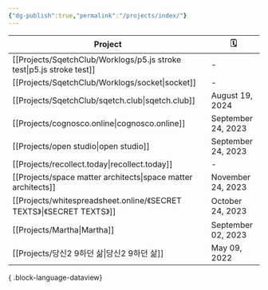 ```yaml
---
{"dg-publish":true,"permalink":"/projects/index/"}
---
```



| Project                                                                  | 🗓️                |
| ------------------------------------------------------------------------ | ------------------ |
| [[Projects/SqetchClub/Worklogs/p5.js stroke test\|p5.js stroke test]] | \-                 |
| [[Projects/SqetchClub/Worklogs/socket\|socket]]                       | \-                 |
| [[Projects/SqetchClub/sqetch.club\|sqetch.club]]                      | August 19, 2024    |
| [[Projects/cognosco.online\|cognosco.online]]                         | September 24, 2023 |
| [[Projects/open studio\|open studio]]                                 | September 24, 2023 |
| [[Projects/recollect.today\|recollect.today]]                         | \-                 |
| [[Projects/space matter architects\|space matter architects]]         | November 24, 2023  |
| [[Projects/whitespreadsheet.online/《SECRET TEXTS》\|《SECRET TEXTS》]]   | October 24, 2023   |
| [[Projects/Martha\|Martha]]                                           | September 02, 2023 |
| [[Projects/당신2 9하던 삶\|당신2 9하던 삶]]                                     | May 09, 2022       |

{ .block-language-dataview}
